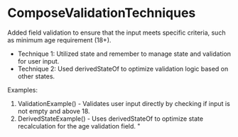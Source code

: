 # ComposeValidationTechniques

Added field validation to ensure that the input meets specific criteria, such as minimum age requirement (18+).
- Technique 1: Utilized state and remember to manage state and validation for user input.
- Technique 2: Used derivedStateOf to optimize validation logic based on other states.

Examples:
1. ValidationExample() - Validates user input directly by checking if input is not empty and above 18.
2. DerivedStateExample() - Uses derivedStateOf to optimize state recalculation for the age validation field.
"

